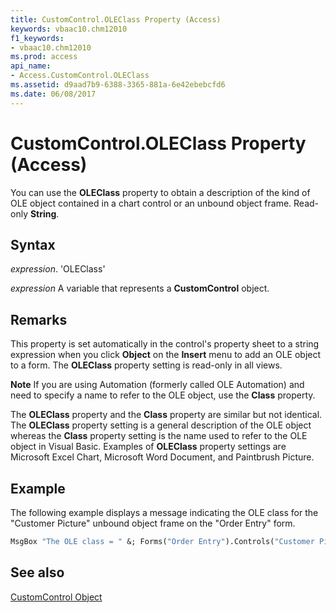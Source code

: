 ```yaml
---
title: CustomControl.OLEClass Property (Access)
keywords: vbaac10.chm12010
f1_keywords:
- vbaac10.chm12010
ms.prod: access
api_name:
- Access.CustomControl.OLEClass
ms.assetid: d9aad7b9-6388-3365-881a-6e42ebebcfd6
ms.date: 06/08/2017
---
```



# CustomControl.OLEClass Property (Access)

You can use the  **OLEClass** property to obtain a description of the kind of OLE object contained in a chart control or an unbound object frame. Read-only **String**.


## Syntax

 _expression_. 'OLEClass'

 _expression_ A variable that represents a **CustomControl** object.


## Remarks

This property is set automatically in the control's property sheet to a string expression when you click  **Object** on the **Insert** menu to add an OLE object to a form. The **OLEClass** property setting is read-only in all views.


 **Note**  If you are using Automation (formerly called OLE Automation) and need to specify a name to refer to the OLE object, use the  **Class** property.

The  **OLEClass** property and the **Class** property are similar but not identical. The **OLEClass** property setting is a general description of the OLE object whereas the **Class** property setting is the name used to refer to the OLE object in Visual Basic. Examples of **OLEClass** property settings are Microsoft Excel Chart, Microsoft Word Document, and Paintbrush Picture.


## Example

The following example displays a message indicating the OLE class for the "Customer Picture" unbound object frame on the "Order Entry" form.


```vb
MsgBox "The OLE class = " &; Forms("Order Entry").Controls("Customer Picture").OLEClass
```


## See also


[CustomControl Object](Access.CustomControl.md)

